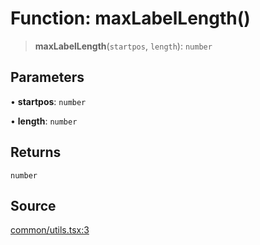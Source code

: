 # Function: maxLabelLength()

> **maxLabelLength**(`startpos`, `length`): `number`

## Parameters

• **startpos**: `number`

• **length**: `number`

## Returns

`number`

## Source

[common/utils.tsx:3](https://github.com/riyavsinha/logomakerjs/blob/1a68b30ba77ebc4d7364dc66477b45820dec335d/src/common/utils.tsx#L3)
